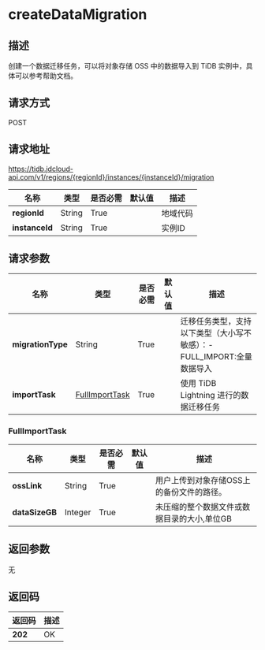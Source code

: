 # createDataMigration


## 描述
创建一个数据迁移任务，可以将对象存储 OSS 中的数据导入到 TiDB 实例中，具体可以参考帮助文档。

## 请求方式
POST

## 请求地址
https://tidb.jdcloud-api.com/v1/regions/{regionId}/instances/{instanceId}/migration

|名称|类型|是否必需|默认值|描述|
|---|---|---|---|---|
|**regionId**|String|True| |地域代码|
|**instanceId**|String|True| |实例ID|

## 请求参数
|名称|类型|是否必需|默认值|描述|
|---|---|---|---|---|
|**migrationType**|String|True| |迁移任务类型，支持以下类型（大小写不敏感）：-FULL_IMPORT:全量数据导入|
|**importTask**|[FullImportTask](createdatamigration#fullimporttask)|True| |使用 TiDB Lightning 进行的数据迁移任务|

### <div id="fullimporttask">FullImportTask</div>
|名称|类型|是否必需|默认值|描述|
|---|---|---|---|---|
|**ossLink**|String|True| |用户上传到对象存储OSS上的备份文件的路径。|
|**dataSizeGB**|Integer|True| |未压缩的整个数据文件或数据目录的大小,单位GB|

## 返回参数
无


## 返回码
|返回码|描述|
|---|---|
|**202**|OK|
